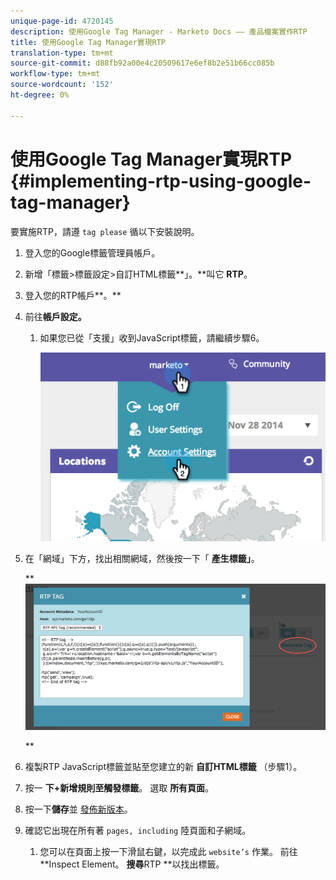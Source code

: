 ```yaml
---
unique-page-id: 4720145
description: 使用Google Tag Manager - Marketo Docs —— 產品檔案實作RTP
title: 使用Google Tag Manager實現RTP
translation-type: tm+mt
source-git-commit: d88fb92a00e4c20509617e6ef8b2e51b66cc085b
workflow-type: tm+mt
source-wordcount: '152'
ht-degree: 0%

---
```



# 使用Google Tag Manager實現RTP {#implementing-rtp-using-google-tag-manager}

要實施RTP，請遵 `tag please` 循以下安裝說明。

1. 登入您的Google標籤管理員帳戶。

1. 新增「標籤>標籤設定>自訂HTML標籤**」。**叫它 **RTP**。

1. 登入您的RTP帳戶**。**

1. 前往**帳戶設定。**

   1. 如果您已從「支援」收到JavaScript標籤，請繼續步驟6。

      ![](assets/image2014-11-30-15-3a19-3a21.png)

1. 在「網域」下方，找出相關網域，然後按一下「 **產生標籤」**。

   ** ![](assets/image2014-11-30-15-3a20-3a17.png)

   **

1. 複製RTP JavaScript標籤並貼至您建立的新 **自訂HTML標籤** （步驟1）。

1. 按一 **下+新增規則至觸發標籤**。 選取 **所有頁面**。

1. 按一下**儲存**並 [發佈新版本](https://support.google.com/tagmanager/answer/2699097?hl=en)。

1. 確認它出現在所有著 `pages, including` 陸頁面和子網域。

   1. 您可以在頁面上按一下滑鼠右鍵，以完成此 `website’s` 作業。 前往**Inspect Element。 **搜尋**RTP **以找出標籤。

